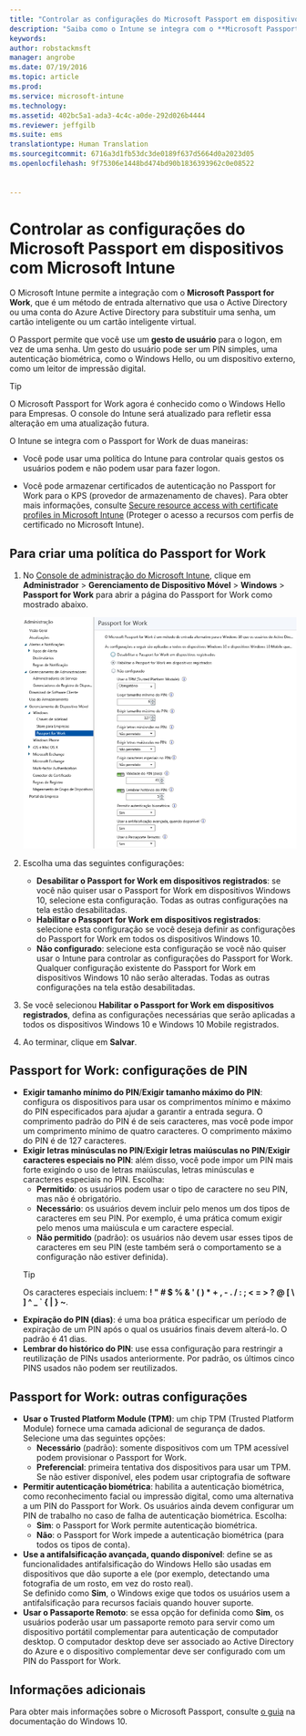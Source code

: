 ```yaml
---
title: "Controlar as configurações do Microsoft Passport em dispositivos | Microsoft Intune"
description: "Saiba como o Intune se integra com o **Microsoft Passport for Work**, um método de entrada alternativo que usa o Active Directory ou uma conta do Azure Active Directory para substituir uma senha, cartão inteligente ou cartão inteligente virtual."
keywords: 
author: robstackmsft
manager: angrobe
ms.date: 07/19/2016
ms.topic: article
ms.prod: 
ms.service: microsoft-intune
ms.technology: 
ms.assetid: 402bc5a1-ada3-4c4c-a0de-292d026b4444
ms.reviewer: jeffgilb
ms.suite: ems
translationtype: Human Translation
ms.sourcegitcommit: 6716a3d1fb53dc3de0189f637d5664d0a2023d05
ms.openlocfilehash: 9f75306e1448bd474bd90b1836393962c0e08522


---
```


# Controlar as configurações do Microsoft Passport em dispositivos com Microsoft Intune
O Microsoft Intune permite a integração com o **Microsoft Passport for Work**, que é um método de entrada alternativo que usa o Active Directory ou uma conta do Azure Active Directory para substituir uma senha, um cartão inteligente ou um cartão inteligente virtual.

O Passport permite que você use um **gesto de usuário** para o logon, em vez de uma senha. Um gesto do usuário pode ser um PIN simples, uma autenticação biométrica, como o Windows Hello, ou um dispositivo externo, como um leitor de impressão digital.

>[!TIP]
>O Microsoft Passport for Work agora é conhecido como o Windows Hello para Empresas. O console do Intune será atualizado para refletir essa alteração em uma atualização futura.

O Intune se integra com o Passport for Work de duas maneiras:

-   Você pode usar uma política do Intune para controlar quais gestos os usuários podem e não podem usar para fazer logon.

-   Você pode armazenar certificados de autenticação no Passport for Work para o KPS (provedor de armazenamento de chaves). Para obter mais informações, consulte [Secure resource access with certificate profiles in Microsoft Intune](secure-resource-access-with-certificate-profiles.md) (Proteger o acesso a recursos com perfis de certificado no Microsoft Intune).

## Para criar uma política do Passport for Work

1.  No [Console de administração do Microsoft Intune](https://manage.microsoft.com), clique em **Administrador** &gt; **Gerenciamento de Dispositivo Móvel** &gt; **Windows** &gt; **Passport for Work** para abrir a página do Passport for Work como mostrado abaixo.

    ![Página do Passport for Work](../media/passport.png)

2.  Escolha uma das seguintes configurações:
    - **Desabilitar o Passport for Work em dispositivos registrados**: se você não quiser usar o Passport for Work em dispositivos Windows 10, selecione esta configuração. Todas as outras configurações na tela estão desabilitadas.
    - **Habilitar o Passport for Work em dispositivos registrados**: selecione esta configuração se você deseja definir as configurações do Passport for Work em todos os dispositivos Windows 10.
    - **Não configurado**: selecione esta configuração se você não quiser usar o Intune para controlar as configurações do Passport for Work. Qualquer configuração existente do Passport for Work em dispositivos Windows 10 não serão alteradas. Todas as outras configurações na tela estão desabilitadas.
3.  Se você selecionou **Habilitar o Passport for Work em dispositivos registrados**, defina as configurações necessárias que serão aplicadas a todos os dispositivos Windows 10 e Windows 10 Mobile registrados.
3.  Ao terminar, clique em **Salvar**.

## Passport for Work: configurações de PIN

  
- **Exigir tamanho mínimo do PIN**/**Exigir tamanho máximo do PIN**: configura os dispositivos para usar os comprimentos mínimo e máximo do PIN especificados para ajudar a garantir a entrada segura. O comprimento padrão do PIN é de seis caracteres, mas você pode impor um comprimento mínimo de quatro caracteres. O comprimento máximo do PIN é de 127 caracteres.
- **Exigir letras minúsculas no PIN**/**Exigir letras maiúsculas no PIN**/**Exigir caracteres especiais no PIN**: além disso, você pode impor um PIN mais forte exigindo o uso de letras maiúsculas, letras minúsculas e caracteres especiais no PIN. Escolha:
    - **Permitido**: os usuários podem usar o tipo de caractere no seu PIN, mas não é obrigatório.
    - **Necessário**: os usuários devem incluir pelo menos um dos tipos de caracteres em seu PIN. Por exemplo, é uma prática comum exigir pelo menos uma maiúscula e um caractere especial.
    - **Não permitido** (padrão): os usuários não devem usar esses tipos de caracteres em seu PIN (este também será o comportamento se a configuração não estiver definida).
    > [!TIP]
    > Os caracteres especiais incluem: **! " # $ % &amp; ' ( ) &#42; + , - . / : ; &lt; = &gt; ? @ [ \ ] ^ _ &#96; { &#124; } ~**.
- **Expiração do PIN (dias)**: é uma boa prática especificar um período de expiração de um PIN após o qual os usuários finais devem alterá-lo. O padrão é 41 dias. 
- **Lembrar do histórico do PIN**: use essa configuração para restringir a reutilização de PINs usados anteriormente. Por padrão, os últimos cinco PINS usados não podem ser reutilizados.


## Passport for Work: outras configurações

- **Usar o Trusted Platform Module (TPM)**: um chip TPM (Trusted Platform Module) fornece uma camada adicional de segurança de dados.<br>Selecione uma das seguintes opções:
    - **Necessário** (padrão): somente dispositivos com um TPM acessível podem provisionar o Passport for Work.
    - **Preferencial**: primeira tentativa dos dispositivos para usar um TPM. Se não estiver disponível, eles podem usar criptografia de software
- **Permitir autenticação biométrica**: habilita a autenticação biométrica, como reconhecimento facial ou impressão digital, como uma alternativa a um PIN do Passport for Work. Os usuários ainda devem configurar um PIN de trabalho no caso de falha de autenticação biométrica. Escolha:
    - **Sim**: o Passport for Work permite autenticação biométrica.
    - **Não**: o Passport for Work impede a autenticação biométrica (para todos os tipos de conta).
- **Use a antifalsificação avançada, quando disponível**: define se as funcionalidades antifalsificação do Windows Hello são usadas em dispositivos que dão suporte a ele (por exemplo, detectando uma fotografia de um rosto, em vez do rosto real).<br>Se definido como **Sim**, o Windows exige que todos os usuários usem a antifalsificação para recursos faciais quando houver suporte.
- **Usar o Passaporte Remoto**: se essa opção for definida como **Sim**, os usuários poderão usar um passaporte remoto para servir como um dispositivo portátil complementar para autenticação de computador desktop. O computador desktop deve ser associado ao Active Directory do Azure e o dispositivo complementar deve ser configurado com um PIN do Passport for Work.

## Informações adicionais
Para obter mais informações sobre o Microsoft Passport, consulte [o guia](https://technet.microsoft.com/library/mt589441.aspx) na documentação do Windows 10.





<!--HONumber=Jul16_HO4-->


